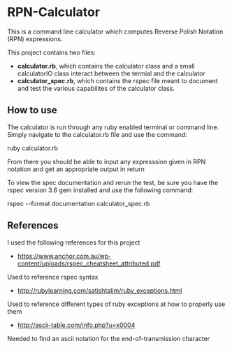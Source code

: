 # RPN-Calculator
This is a command line calculator which computes Reverse Polish Notation (RPN) expressions.

This project contains two files:
  * **calculator.rb**, which contains the calculator class and a small calculatorIO class interact between the termial and the calculator
  * **calculator_spec.rb**, which contains the rspec file meant to document and test the various capabilites of the calculator class.
     
     
## How to use

The calculator is run through any ruby enabled terminal or command line. Simply navigate to the calculator.rb file and use the command:

ruby calculator.rb

From there you should be able to input any expresssion given in RPN notation and get an appropriate output in return


To view the spec documentation and rerun the test, be sure you have the rspec version 3.6 gem installed and use the following command:

rspec --format documentation calculator_spec.rb


## References

I used the following references for this project

* https://www.anchor.com.au/wp-content/uploads/rspec_cheatsheet_attributed.pdf

Used to reference rspec syntax

* http://rubylearning.com/satishtalim/ruby_exceptions.html

Used to reference different types of ruby exceptions at how to properly use them

* http://ascii-table.com/info.php?u=x0004

Needed to find an ascii notation for the end-of-transmission character
